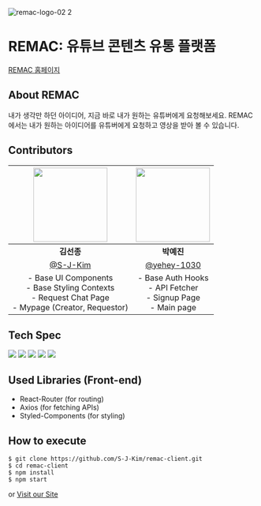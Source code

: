 ![remac-logo-02 2](https://user-images.githubusercontent.com/30287999/139634438-6ad8c4e3-ccf1-4559-b4f2-0c2742d2932e.png)
 
# REMAC: 유튜브 콘텐츠 유통 플랫폼
[REMAC 홈페이지](https://www.remac.kr)

## About REMAC
내가 생각만 하던 아이디어, 지금 바로 내가 원하는 유튜버에게 요청해보세요.
REMAC에서는 내가 원하는 아이디어를 유튜버에게 요청하고 영상을 받아 볼 수 있습니다.

## Contributors
|<img src="https://avatars.githubusercontent.com/u/30287999?v=4" width=150px/>|<img src="https://avatars.githubusercontent.com/u/69349288?v=4" width=150px/>|
|:--:|:--:|
|**김선종**|**박예진**|
|[@S-J-Kim](https://github.com/S-J-Kim)|[@yehey-1030](http://github.com/yehey-1030)|
|- Base UI Components<br>- Base Styling Contexts<br>- Request Chat Page<br>- Mypage (Creator, Requestor)|- Base Auth Hooks<br>- API Fetcher<br>- Signup Page<br>- Main page|

## Tech Spec
<img src="https://img.shields.io/badge/CSS3-1572B6?style=for-the-badge&logo=CSS3&logoColor=white"/> <img src="https://img.shields.io/badge/JavaScript(ES6+)-F7DF1E?style=for-the-badge&logo=JavaScript&logoColor=black"/> <img src="https://img.shields.io/badge/React-61DAFB?style=for-the-badge&logo=React&logoColor=black"/> <img src="https://img.shields.io/badge/AWS-232F3E?style=for-the-badge&logo=Amazon AWS&logoColor=white"/>  <img src="https://img.shields.io/badge/Django-092E20?style=for-the-badge&logo=Django&logoColor=white"/>

## Used Libraries (Front-end)
- React-Router (for routing)
- Axios (for fetching APIs)
- Styled-Components (for styling)

## How to execute
```
$ git clone https://github.com/S-J-Kim/remac-client.git
$ cd remac-client
$ npm install
$ npm start
```
or [Visit our Site](https://www.remac.kr)
